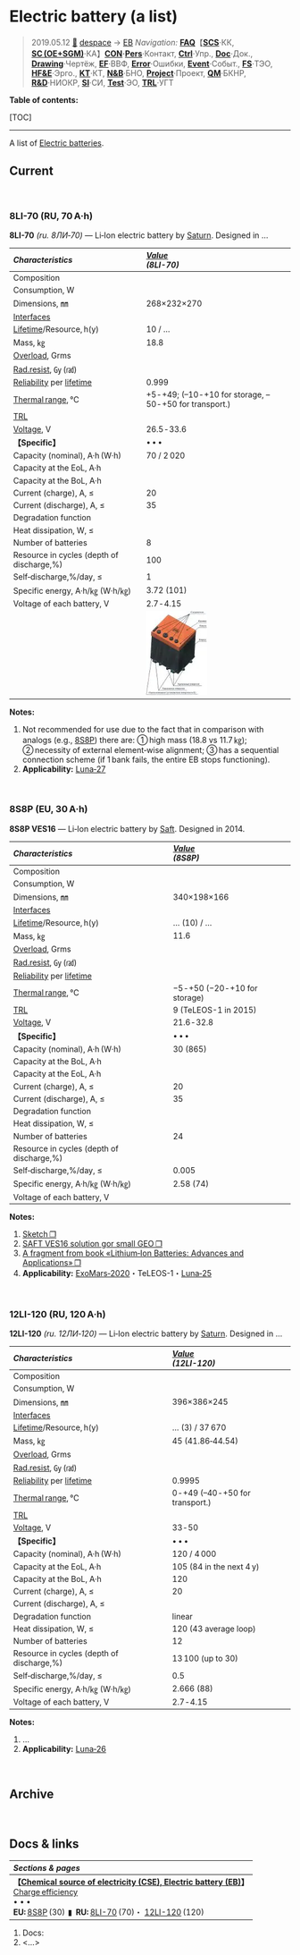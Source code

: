 # Electric battery (a list)
> 2019.05.12 [🚀](../../index/index.md) [despace](index.md) → [EB](eb.md)
> *Navigation:*
> **[FAQ](faq.md)**【**[SCS](scs.md)**·КК, **[SC (OE+SGM)](sc.md)**·КА】**[CON](contact.md)·[Pers](person.md)**·Контакт, **[Ctrl](control.md)**·Упр., **[Doc](doc.md)**·Док., **[Drawing](drawing.md)**·Чертёж, **[EF](ef.md)**·ВВФ, **[Error](error.md)**·Ошибки, **[Event](event.md)**·Событ., **[FS](fs.md)**·ТЭО, **[HF&E](hfe.md)**·Эрго., **[KT](kt.md)**·КТ, **[N&B](nnb.md)**·БНО, **[Project](project.md)**·Проект, **[QM](qm.md)**·БКНР, **[R&D](rnd.md)**·НИОКР, **[SI](si.md)**·СИ, **[Test](test.md)**·ЭО, **[TRL](trl.md)**·УГТ

**Table of contents:**

[TOC]

---

A list of [Electric batteries](eb.md).


## Current

<p style="page-break-after:always"> </p>



### 8LI-70 (RU, 70 A·h)
**8LI-70** *(ru. 8ЛИ‑70)* — Li‑Ion electric battery by [Saturn](пао_сатурн.md). Designed in …

|*Characteristics*|*[Value](si.md)<br> (8LI-70)*|
|:-|:-|
|Composition| |
|Consumption, W| |
|Dimensions, ㎜|268×232×270|
|[Interfaces](interface.md)| |
|[Lifetime](lifetime.md)/Resource, h(y)|10 / …|
|Mass, ㎏|18.8|
|[Overload](vibration.md), Grms| |
|[Rad.resist](ion_rad.md), ㏉ (㎭)| |
|[Reliability](qm.md) per [lifetime](lifetime.md)|0.999|
|[Thermal range](tcs.md), ℃|+5 ‑ +49; (–10 ‑ +10 for storage, –50 ‑ +50 for transport.)|
|[TRL](trl.md)| |
|[Voltage](sps.md), V|26.5 ‑ 33.6|
|**【Specific】**|• • •|
|Capacity (nominal), A·h (W·h)|70 / 2 020|
|Capacity at the EoL, A·h| |
|Capacity at the BoL, A·h| |
|Current (charge), A, ≤|20|
|Current (discharge), A, ≤|35|
|Degradation function| |
|Heat dissipation, W, ≤| |
|Number of batteries|8|
|Resource in cycles (depth of discharge,%)| 100|
|Self‑discharge,%/day, ≤|1|
|Specific energy, A·h/㎏ (W·h/㎏)|3.72 (101)|
|Voltage of each battery, V|2.7 ‑ 4.15|
| |[![](f/sps/8li-70_thumb.webp)](f/sps/8li-70.webp)|

**Notes:**

   1. Not recommended for use due to the fact that in comparison with analogs (e.g., [8S8P](eb_lst.md)) there are: ➀ high mass (18.8 vs 11.7 ㎏); ➁ necessity of external element‑wise alignment; ➂ has a sequential connection scheme (if 1 bank fails, the entire EB stops functioning).
   1. **Applicability:** [Luna‑27](луна_27.md)



<p style="page-break-after:always"> </p>

### 8S8P (EU, 30 A·h)

**8S8P VES16** — Li‑Ion electric battery by [Saft](contact/saft.md). Designed in 2014.

|*Characteristics*|*[Value](si.md)<br> (8S8P)*|
|:-|:-|
|Composition| |
|Consumption, W| |
|Dimensions, ㎜|340×198×166|
|[Interfaces](interface.md)| |
|[Lifetime](lifetime.md)/Resource, h(y)|… (10) / …|
|Mass, ㎏|11.6|
|[Overload](vibration.md), Grms| |
|[Rad.resist](ion_rad.md), ㏉ (㎭)| |
|[Reliability](qm.md) per [lifetime](lifetime.md)| |
|[Thermal range](tcs.md), ℃|−5 ‑ +50 (−20 ‑ +10 for storage)|
|[TRL](trl.md)|9 (TeLEOS-1 in 2015)|
|[Voltage](sps.md), V|21.6 ‑ 32.8|
|**【Specific】**|• • •|
|Capacity (nominal), A·h (W·h)|30 (865)|
|Capacity at the BoL, A·h| |
|Capacity at the EoL, A·h| |
|Current (charge), A, ≤|20|
|Current (discharge), A, ≤|35|
|Degradation function| |
|Heat dissipation, W, ≤| |
|Number of batteries|24|
|Resource in cycles (depth of discharge,%)|  |
|Self‑discharge,%/day, ≤|0.005|
|Specific energy, A·h/㎏ (W·h/㎏)|2.58 (74)|
|Voltage of each battery, V| |

**Notes:**

   1. [Sketch ❐](f/sps/ves16_8s8p_gp24717_2017.pdf)
   1. [SAFT VES16 solution gor small GEO ❐](f/sps/ves16_e3sconf_espc2017_06004.pdf)
   1. [A fragment from book «Lithium‑Ion Batteries: Advances and Applications» ❐](f/sps/ves16_libaa_fragment.pdf)
   1. **Applicability:** [ExoMars‑2020](экзомарс_2020.md)・TeLEOS-1・[Luna‑25](луна_25.md)



<p style="page-break-after:always"> </p>

### 12LI-120 (RU, 120 A·h)
**12LI-120** *(ru. 12ЛИ‑120)* — Li‑Ion electric battery by [Saturn](пао_сатурн.md). Designed in …

|*Characteristics*|*[Value](si.md)<br> (12LI-120)*|
|:-|:-|
|Composition| |
|Consumption, W| |
|Dimensions, ㎜|396×386×245|
|[Interfaces](interface.md)| |
|[Lifetime](lifetime.md)/Resource, h(y)|… (3) / 37 670|
|Mass, ㎏|45 (41.86‑44.54)|
|[Overload](vibration.md), Grms| |
|[Rad.resist](ion_rad.md), ㏉ (㎭)| |
|[Reliability](qm.md) per [lifetime](lifetime.md)|0.9995|
|[Thermal range](tcs.md), ℃|0 ‑ +49 (–40 ‑ +50 for transport.)|
|[TRL](trl.md)| |
|[Voltage](sps.md), V|33 ‑ 50|
|**【Specific】**|• • •|
|Capacity (nominal), A·h (W·h)|120 / 4 000|
|Capacity at the EoL, A·h|105 (84 in the next 4 y)|
|Capacity at the BoL, A·h|120|
|Current (charge), A, ≤|20|
|Current (discharge), A, ≤| |
|Degradation function|linear|
|Heat dissipation, W, ≤|120 (43 average loop)|
|Number of batteries|12|
|Resource in cycles (depth of discharge,%)| 13 100 (up to 30)|
|Self‑discharge,%/day, ≤|0.5|
|Specific energy, A·h/㎏ (W·h/㎏)|2.666 (88)|
|Voltage of each battery, V|2.7 ‑ 4.15|

**Notes:**

   1. …
   1. **Applicability:** [Luna‑26](луна_26.md)



<p style="page-break-after:always"> </p>

## Archive



<p style="page-break-after:always"> </p>

## Docs & links
|*Sections & pages*|
|:-|
|**【[Chemical source of electricity (CSE), Electric battery (EB)](eb.md)】**<br> [Charge efficiency](charge_eff.md) <br>• • •<br> **EU:** [8S8P](eb_lst.md) (30)  ▮  **RU:** [8LI-70](eb_lst.md) (70)・ [12LI-120](eb_lst.md) (120)|

   1. Docs:
   1. <…>
